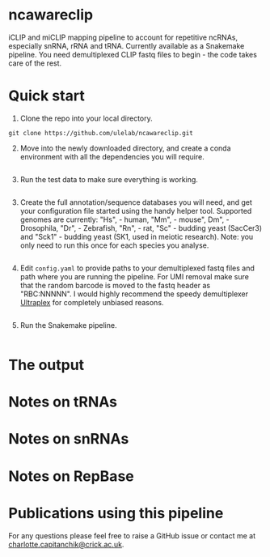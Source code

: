 # ncawareclip
iCLIP and miCLIP mapping pipeline to account for repetitive ncRNAs, especially snRNA, rRNA and tRNA.
Currently available as a Snakemake pipeline. You need demultiplexed CLIP fastq files to begin - the code takes care of the rest.

# Quick start

1. Clone the repo into your local directory.
```
git clone https://github.com/ulelab/ncawareclip.git
```

2. Move into the newly downloaded directory, and create a conda environment with all the dependencies you will require.
```
```

3. Run the test data to make sure everything is working.
```
```

3. Create the full annotation/sequence databases you will need, and get your configuration file started using the handy helper tool. Supported genomes are currently: "Hs", - human, "Mm", - mouse", Dm", - Drosophila, "Dr", - Zebrafish, "Rn", - rat, "Sc" - budding yeast (SacCer3) and "Sck1" - budding yeast (SK1, used in meiotic research). Note: you only need to run this once for each species you analyse.
```
```

4. Edit `config.yaml` to provide paths to your demultiplexed fastq files and path where you are running the pipeline. For UMI removal make sure that the random barcode is moved to the fastq header as "RBC:NNNNN". I would highly recommend the speedy demultiplexer [Ultraplex](https://github.com/ulelab/ultraplex) for completely unbiased reasons.
```
```

5. Run the Snakemake pipeline.
```
```

# The output

# Notes on tRNAs

# Notes on snRNAs

# Notes on RepBase

# Publications using this pipeline

For any questions please feel free to raise a GitHub issue or contact me at charlotte.capitanchik@crick.ac.uk.
